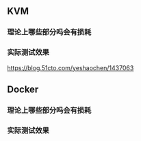 ## KVM
### 理论上哪些部分吗会有损耗

### 实际测试效果
https://blog.51cto.com/yeshaochen/1437063

## Docker
### 理论上哪些部分吗会有损耗

### 实际测试效果
